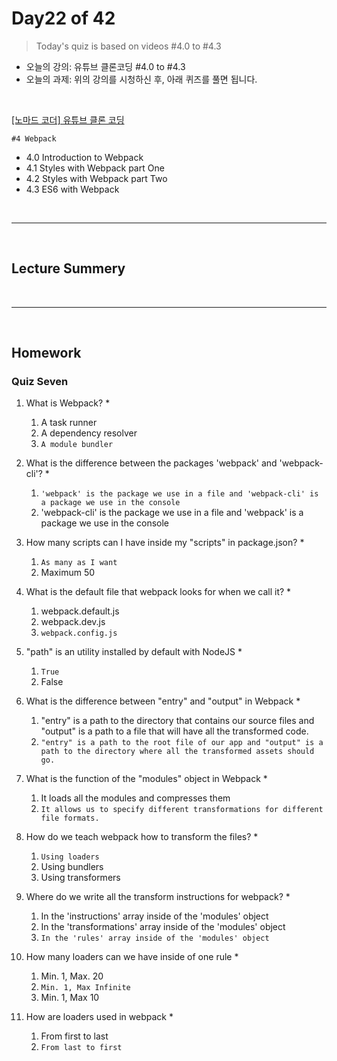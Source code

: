 
# Day22 of 42

> Today's quiz is based on videos  #4.0 to #4.3

- 오늘의 강의: 유튜브 클론코딩  #4.0 to #4.3
- 오늘의 과제: 위의 강의를 시청하신 후, 아래 퀴즈를 풀면 됩니다.   

<br/>

[[노마드 코더] 유튜브 클론 코딩](https://academy.nomadcoders.co/courses/enrolled/435438)

`#4 Webpack`
- 4.0 Introduction to Webpack 
- 4.1 Styles with Webpack part One 
- 4.2 Styles with Webpack part Two 
- 4.3 ES6 with Webpack 
 

<br/>

---

<br/>

## Lecture Summery

<br/>

---

<br/>

## Homework 

### Quiz Seven


1. What is Webpack? *
    1) A task runner
    2) A dependency resolver
    3) `A module bundler`

2. What is the difference between the packages 'webpack' and 'webpack-cli'? *
    1) `'webpack' is the package we use in a file and 'webpack-cli' is a package we use in the console`
    2) 'webpack-cli' is the package we use in a file and 'webpack' is a package we use in the console

3. How many scripts can I have inside my "scripts" in package.json? *
    1) `As many as I want`
    2) Maximum 50

4. What is the default file that webpack looks for when we call it? *
    1) webpack.default.js
    2) webpack.dev.js
    3) `webpack.config.js`

5. "path" is an utility installed by default with NodeJS *
    1) `True`
    2) False

6. What is the difference between "entry" and "output" in Webpack *
    1) "entry" is a path to the directory that contains our source files and "output" is a path to a file that will have all the transformed code.
    2) `"entry" is a path to the root file of our app and "output" is a path to the directory where all the transformed assets should go.`

7. What is the function of the "modules" object in Webpack *
    1) It loads all the modules and compresses them
    2) `It allows us to specify different transformations for different file formats.`

8. How do we teach webpack how to transform the files? *
    1) `Using loaders`
    2) Using bundlers
    3) Using transformers

9. Where do we write all the transform instructions for webpack? *
    1) In the 'instructions' array inside of the 'modules' object
    2) In the 'transformations' array inside of the 'modules' object
    3) `In the 'rules' array inside of the 'modules' object`

10. How many loaders can we have inside of one rule *
    1) Min. 1, Max. 20
    2) `Min. 1, Max Infinite`
    3) Min. 1, Max 10

11. How are loaders used in webpack *
    1) From first to last
    2) `From last to first`

